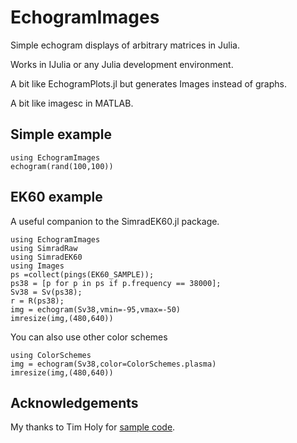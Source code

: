 # EchogramImages

Simple echogram displays of arbitrary matrices in Julia.

Works in IJulia or any Julia development environment.

A bit like EchogramPlots.jl but generates Images instead of graphs.

A bit like imagesc in MATLAB.

## Simple example

```
using EchogramImages
echogram(rand(100,100))
```

## EK60 example

A useful companion to the SimradEK60.jl package.

```
using EchogramImages
using SimradRaw
using SimradEK60
using Images
ps =collect(pings(EK60_SAMPLE));
ps38 = [p for p in ps if p.frequency == 38000];
Sv38 = Sv(ps38);
r = R(ps38);
img = echogram(Sv38,vmin=-95,vmax=-50)
imresize(img,(480,640))
```

You can also use other color schemes

```
using ColorSchemes
img = echogram(Sv38,color=ColorSchemes.plasma)
imresize(img,(480,640))
```

## Acknowledgements

My thanks to Tim Holy for [sample code](https://discourse.julialang.org/t/how-to-convert-a-matrix-to-an-rgb-image-using-images-jl/7265/8).
